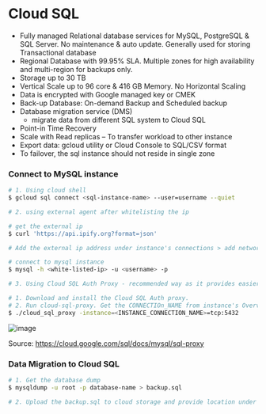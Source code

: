 
# **Cloud SQL**  
- Fully managed Relational database services for MySQL, PostgreSQL & SQL Server. No maintenance & auto update. Generally used for storing Transactional database
- Regional Database with 99.95% SLA. Multiple zones for high availability and multi-region for backups only. 
- Storage up to 30 TB
- Vertical Scale up to 96 core & 416 GB Memory. No Horizontal Scaling
- Data is encrypted with Google managed key or CMEK
- Back-up Database: On-demand Backup and Scheduled backup
- Database migration service (DMS)
  - migrate data from different SQL system to Cloud SQL
- Point-in Time Recovery
- Scale with Read replicas – To transfer workload to other instance
- Export data: gcloud utility or Cloud Console to SQL/CSV format
- To failover, the sql instance should not reside in single zone

### **Connect to MySQL instance**

```bash
# 1. Using cloud shell
$ gcloud sql connect <sql-instance-name> --user=username --quiet
```

```bash
# 2. using external agent after whitelisting the ip

# get the external ip
$ curl 'https://api.ipify.org?format=json' 

# Add the external ip address under instance's connections > add network to whitelist the ip

# connect to mysql instance
$ mysql -h <white-listed-ip> -u <username> -p
```

```bash
# 3. Using Cloud SQL Auth Proxy - recommended way as it provides easier connection authorization

# 1. Download and install the Cloud SQL Auth proxy.
# 2. Run cloud-sql-proxy. Get the CONNECTIOn_NAME from instance's Overview.
$ ./cloud_sql_proxy -instance=<INSTANCE_CONNECTION_NAME>=tcp:5432

```
![image](https://user-images.githubusercontent.com/19702456/224492626-a92ca471-f5ef-4c4c-aee4-e47b4781da8a.png)

Source: https://cloud.google.com/sql/docs/mysql/sql-proxy


### **Data Migration to Cloud SQL**

```bash
# 1. Get the database dump
$ mysqldump -u root -p database-name > backup.sql

# 2. Upload the backup.sql to cloud storage and provide location under Overview > Import
```
